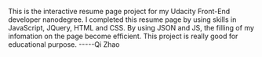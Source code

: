 This is the interactive resume page project for my Udacity Front-End developer nanodegree. I completed this resume page by using skills in JavaScript, JQuery, HTML and CSS. By using JSON and JS, the filling of my infomation on the page become efficient. This project is really good for educational purpose.
-----Qi Zhao
